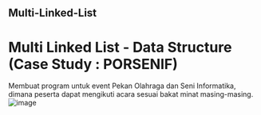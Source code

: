## Multi-Linked-List
# Multi Linked List - Data Structure (Case Study : PORSENIF)

Membuat program untuk event Pekan Olahraga dan Seni Informatika, dimana peserta dapat mengikuti acara sesuai bakat minat masing-masing.
![image](https://github.com/berlianm/Multi-Linked-List/assets/100669130/cc55bb50-80ec-4157-a514-dceea57c5b14)
